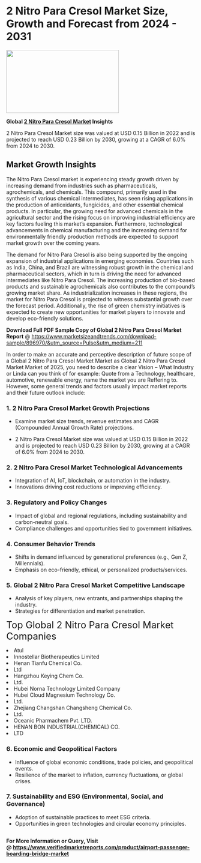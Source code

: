 <H1>2 Nitro Para Cresol Market Size, Growth and Forecast from 2024 - 2031</H1><img class="aligncenter size-medium wp-image-584254" src="https://thirdeyenews.in/wp-content/uploads/2024/09/Global-Market-Research-300x168.jpeg" alt="" width="300" height="168" /><p><strong>Global&nbsp;<a href="https://www.marketsizeandtrends.com/download-sample/896970/&amp;utm_source=Pulse&amp;utm_medium=211">2 Nitro Para Cresol Market</a> Insights</strong></p><p>2 Nitro Para Cresol Market size was valued at USD 0.15 Billion in 2022 and is projected to reach USD 0.23 Billion by 2030, growing at a CAGR of 6.0% from 2024 to 2030.</p><p><h2>Market Growth Insights</h2> <p>The Nitro Para Cresol market is experiencing steady growth driven by increasing demand from industries such as pharmaceuticals, agrochemicals, and chemicals. This compound, primarily used in the synthesis of various chemical intermediates, has seen rising applications in the production of antioxidants, fungicides, and other essential chemical products. In particular, the growing need for advanced chemicals in the agricultural sector and the rising focus on improving industrial efficiency are key factors fueling this market’s expansion. Furthermore, technological advancements in chemical manufacturing and the increasing demand for environmentally friendly production methods are expected to support market growth over the coming years.</p> <p></p> <p>The demand for Nitro Para Cresol is also being supported by the ongoing expansion of industrial applications in emerging economies. Countries such as India, China, and Brazil are witnessing robust growth in the chemical and pharmaceutical sectors, which in turn is driving the need for advanced intermediates like Nitro Para Cresol. The increasing production of bio-based products and sustainable agrochemicals also contributes to the compound’s growing market share. As industrialization increases in these regions, the market for Nitro Para Cresol is projected to witness substantial growth over the forecast period. Additionally, the rise of green chemistry initiatives is expected to create new opportunities for market players to innovate and develop eco-friendly solutions. <p></p><p><span class=""><strong>Download Full PDF Sample Copy of Global 2 Nitro Para Cresol Market Report</strong> @ <a href="https://www.marketsizeandtrends.com/download-sample/896970/&amp;utm_source=Pulse&amp;utm_medium=211" target="_blank">https://www.marketsizeandtrends.com/download-sample/896970/&amp;utm_source=Pulse&amp;utm_medium=211</a></span></p><p>In order to make an accurate and perceptive description of future scope of a Global&nbsp;2 Nitro Para Cresol Market Market as Global&nbsp;2 Nitro Para Cresol Market Market of 2025, you need to describe a clear Vision &ndash; What Industry or Linda can you think of for example: Quote from a Technology, healthcare, automotive, renewable energy, name the market you are Reffering to. However, some general trends and factors usually impact market reports and their future outlook include:</p><h3>1.&nbsp;<strong>2 Nitro Para Cresol Market Growth Projections</strong></h3><ul><li>Examine market size trends, revenue estimates and CAGR (Compounded Annual Growth Rate) projections.</li><li><p>2 Nitro Para Cresol Market size was valued at USD 0.15 Billion in 2022 and is projected to reach USD 0.23 Billion by 2030, growing at a CAGR of 6.0% from 2024 to 2030.</p></li></ul><h3>2.&nbsp;<strong>2 Nitro Para Cresol Market Technological Advancements</strong></h3><ul><li>Integration of AI, IoT, blockchain, or automation in the industry.</li><li>Innovations driving cost reductions or improving efficiency.</li></ul><h3>3.&nbsp;<strong>Regulatory and Policy Changes</strong></h3><ul><li>Impact of global and regional regulations, including sustainability and carbon-neutral goals.</li><li>Compliance challenges and opportunities tied to government initiatives.</li></ul><h3>4.&nbsp;<strong>Consumer Behavior Trends</strong></h3><ul><li>Shifts in demand influenced by generational preferences (e.g., Gen Z, Millennials).</li><li>Emphasis on eco-friendly, ethical, or personalized products/services.</li></ul><h3>5.&nbsp;<strong>Global 2 Nitro Para Cresol Market Competitive Landscape</strong></h3><ul><li>Analysis of key players, new entrants, and partnerships shaping the industry.</li><li>Strategies for differentiation and market penetration.</li></ul><p data-pm-slice="1 1 []"><span style="color: inherit; font-family: inherit; font-size: 25px;">Top Global 2 Nitro Para Cresol Market Companies</span></p><div class="" data-test-id=""><p><li>Atul</li><li> Innostellar Biotherapeutics Limited</li><li> Henan Tianfu Chemical Co.</li><li>Ltd</li><li> Hangzhou Keying Chem Co.</li><li> Ltd.</li><li> Hubei Norna Technology Limited Company</li><li> Hubei Cloud Magnesium Technology Co.</li><li> Ltd.</li><li> Zhejiang Changshan Changsheng Chemical Co.</li><li> Ltd.</li><li> Oceanic Pharmachem Pvt. LTD.</li><li> HENAN BON INDUSTRIAL(CHEMICAL) CO.</li><li>LTD</li></p></div><h3>6.&nbsp;<strong>Economic and Geopolitical Factors</strong></h3><ul><li>Influence of global economic conditions, trade policies, and geopolitical events.</li><li>Resilience of the market to inflation, currency fluctuations, or global crises.</li></ul><h3>7.&nbsp;<strong>Sustainability and ESG (Environmental, Social, and Governance)</strong></h3><ul><li>Adoption of sustainable practices to meet ESG criteria.</li><li>Opportunities in green technologies and circular economy principles.</li></ul><h2><strong style="font-size: 14px;">For More Information or Query, Visit @&nbsp;</strong><a style="background-color: #ffffff; font-size: 14px;" href="https://www.marketsizeandtrends.com/report/2-nitro-para-cresol-market/" target="_blank">https://www.verifiedmarketreports.com/product/airport-passenger-boarding-bridge-market</a></h2>
